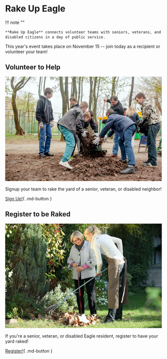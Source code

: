 # Rake Up Eagle

!!! note ""

    **Rake Up Eagle** connects volunteer teams with seniors, veterans, and disabled citizens in a day of public service.

This year's event takes place on November 15 -- join today as a recipient or volunteer your team!

## Volunteer to Help
![Volunteer to Help](images/volunteer.jpg)

Signup your team to rake the yard of a senior, veteran, or disabled neighbor!

[Sign Up!](volunteer.md){ .md-button }


## Register to be Raked

![Register to be Raked](images/recipient.jpg)

If you're a senior, veteran, or disabled Eagle resident, register to have your yard raked!

[Register!](recipient.md){ .md-button }
